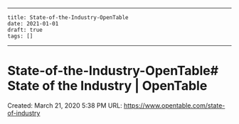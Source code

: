 
---
    title: State-of-the-Industry-OpenTable
    date: 2021-01-01    
    draft: true
    tags: []
---
# State-of-the-Industry-OpenTable# State of the Industry | OpenTable
Created: March 21, 2020 5:38 PM
URL: https://www.opentable.com/state-of-industry

